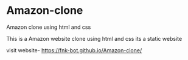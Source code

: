 # Amazon-clone
Amazon clone using html and css

This is a Amazon website clone using html and css its a static website

visit website- https://fnk-bot.github.io/Amazon-clone/
